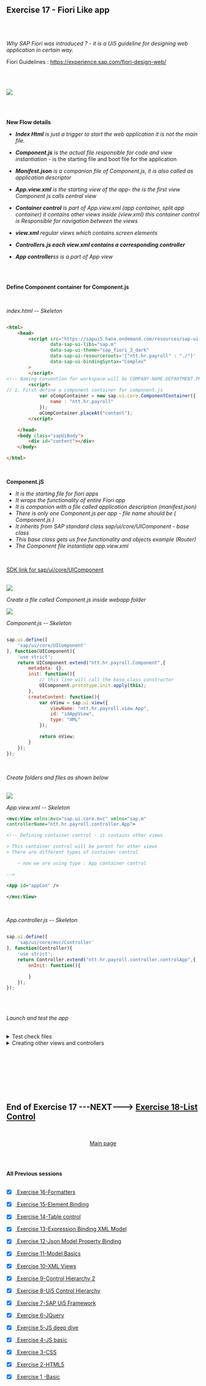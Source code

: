 ## Exercise 17 - Fiori Like app

</br></br>

*Why SAP Fiori was introduced ?  - it is a Ui5 guideline for designing web application in certain way.* 

Fiori Guidelines : https://experience.sap.com/fiori-design-web/ 

</br></br>

<img src="./files/Fiori_Guideline_archi.png" >


</br></br>


**New Flow details**


- *<b>Index Html</b> is just a trigger to start the web application it is not the main file.*

- *<b>Component.js</b> is the actual file responsible for code and view instantiation* - is the starting file and boot file for the application

- *<b>Manifest.json</b> is a companion file of Component.js, it is also called as application descriptor*

- *<b>App.view.xml</b> is the starting view of the app- the is the first view Component js calls central view*

- *<b>Container control</b> is part of App.view.xml (app container, split app container) it contains other views inside (view.xml)*
  *this container control is Responsible for navigation between the views*

- *<b>view.xml</b> regular views which contains screen elements*

- *<b>Controllers.js each view.xml contains a corresponding controller</b>*

- *<b>App controller</b>ss is a part of App view*

</br></br>

**Define Component container for Component.js**

</br>

*index.html* -- *Skeleton*

```html

<html>
    <head>
        <script src="https://sapui5.hana.ondemand.com/resources/sap-ui-core.js"
                data-sap-ui-libs="sap.m"
                data-sap-ui-theme="sap_fiori_3_dark"
                data-sap-ui-resourceroots='{"ntt.hr.payroll" : "./"}'
                data-sap-ui-bindingSyntax="Complex"
        >     
        </script>
<!-- Naming convention for workspace will be COMPANY-NAME.DEPARTMENT.PROJECT -->
        <script>
// 1. First define a component container for component.js  
            var oCompContainer = new sap.ui.core.ComponentContainer({
                name : "ntt.hr.payroll"
            });
            oCompContainer.placeAt("content");               
        </script>        

    </head>
    <body class="sapUiBody">
        <div id="content"></div>
    </body> 

</html>


```

</br>

**Component.jS**

- *It is the starting file for fiori apps*
- *It wraps the functionality of entire Fiori app*
- *It is companion with a file called application description (manifest.json)*
- *There is only one Component.js per app - file name should be ( Component.js )*
- *It inherits from SAP standard class sap/ui/core/UIComponent - base class*
- *This base class gets us free functionality and objects example (Router)*
- *The Component file instantiate app.view.xml*

</br>

[SDK link for sap/ui/core/UIComponent](https://sapui5.hana.ondemand.com/#/api/sap.ui.core.UIComponent%23methods/Summary)

</br>

<img src="./files/ssa.png" >

</br>

*Create a file called Component.js inside webapp folder*

<img src="./files/ui5e17-1.png" >

</br>

*Component.js* -- *Skeleton*

```js

sap.ui.define([
    'sap/ui/core/UIComponent'
], function(UIComponent){
    'use strict';
    return UIComponent.extend("ntt.hr.payroll.Component",{
        metadata: {},
        init: function(){
            // this line will call the base class constructor
            UIComponent.prototype.init.apply(this);
        },
        createContent: function(){
            var oView = sap.ui.view({
                viewName: "ntt.hr.payroll.view.App",
                id: "idAppView",
                type: "XML"
            });

            return oView;
        }
    });
});

```

</br>

*Create folders and files as shown below*

</br>

<img src="./files/ui5e17-2.png" >

</br>

*App.view.xml* -- *Skeleton*

```xml
<mvc:View xmlns:mvc="sap.ui.core.mvc" xmlns="sap.m" 
controllerName="ntt.hr.payroll.controller.App">

<!-- Defining container control - it contains other views 

> This container control will be parent for other views 
> There are different types of container control

    ~ now we are using type : App container control

-->

<App id="appCon" />

</mvc:View>

```

</br>

*App.controller.js* -- *Skeleton*

```js

sap.ui.define([
    'sap/ui/core/mvc/Controller'
], function(Controller){
    'use strict';
    return Controller.extend("ntt.hr.payroll.controller.controlApp",{
        onInit: function(){

        }
    });
});

```
</br></br>

*Launch and test the app*

</br>

<details>
<summary> Test check files </summary>
</br>
</br>
<img src="./files/ui5e17-3.png" >
</br>
<img src="./files/ui5e17-4.png" >
</br>
<img src="./files/ui5e17-5.png" >
</br>
<img src="./files/ui5e17-6.png" >
</br>
</br>
</details>

<details>
<summary> Creating other views and controllers</summary>
</br>
</br>
<img src="./files/ui5e17-7.png" >
</br>
</br>

*View1.view.xml*

```xml

<mvc:View xmlns:mvc="sap.ui.core.mvc" xmlns="sap.m" 
controllerName="ntt.hr.payroll.controller.View1">

<Button text="Go Next" icon="Sap-icon://arrow-right"
 press="onNExt" />

</mvc:View>

```

</br>

*View2.view.xml*

```xml

<mvc:View xmlns:mvc="sap.ui.core.mvc" xmlns="sap.m" 
controllerName="ntt.hr.payroll.controller.View2">

<Button text="Go Back" icon="Sap-icon://arrow-left"
 press="onBack" />

</mvc:View>

```

</br></br>
<img src="./files/ui5e17-8.png" >
</br></br>

*View1.controller.js*

```js

sap.ui.define([
    'sap/ui/core/mvc/Controller'
], function(Controller){
    'use strict';
    return Controller.extend("ntt.hr.payroll.controller.View1",{
        onInit: function(){

        },

        onNext: function(){
            
        }
        
    });
});

```

</br>

*View2.controller.js*

```js

sap.ui.define([
    'sap/ui/core/mvc/Controller'
], function(Controller){
    'use strict';
    return Controller.extend("ntt.hr.payroll.controller.View2",{
        onInit: function(){

        },

        onBack: function(){

        }
    });
});

```

</br>

*Component.js*

```js

sap.ui.define([
    'sap/ui/core/UIComponent'
], function(UIComponent){
    'use strict';
    return UIComponent.extend("ntt.hr.payroll.Component",{
        metadata: {},
        init: function(){
            // this line will call the base class constructor
            UIComponent.prototype.init.apply(this);
        },
        createContent: function(){
            var oView = sap.ui.view({
                viewName: "ntt.hr.payroll.view.App",
                id: "idAppView",
                type: "XML"
            });

            // Step 1 : Create View 1 object
            var oView1 = sap.ui.view({
                viewName: "ntt.hr.payroll.view.View1",
                id: "idView1",
                type: "XML"
            });

            // Step 2 : Create View 2 object
            var oView2 = sap.ui.view({
                viewName: "ntt.hr.payroll.view.View2",
                id: "idView2",
                type: "XML"
            });

            // Step 3 : Get the APP Container Control
            // this.getView().byId("idObject") -- We did this in previous session 
                                              // the same thing is referred differently 
            
            var oAppCon = oView.byId("appCon"); // appCon is from AppView - then we defined app container

            // Step 4 : Inject the View1 and View2 inside the container 
            oAppCon.addPage(oView1).addPage(oView2);
            return oView;
        }
    });
});

```

</br></br>

**Executed the app** ---- *See the hierarchy of the application in the DOM*

- *The reason for view 1 selection is by default first view takes the priority in display*

</br>
<img src="./files/ui5e17-9.png" >
</br>

</br></br>
</details>


</br></br>
</br></br>
</br></br>

## End of Exercise 17 ---NEXT---> <a href="https://github.com/Octavius-Dante/Arthelais/tree/main/ex_18"> Exercise 18-List Control</a>
</br>
<p align="center"> <a href="https://github.com/Octavius-Dante/Arthelais/tree/main"> Main page </a> </p>


</br></br>

**All Previous sessions**
</br></br>

<!-- - [x] <a href="https://github.com/Octavius-Dante/Arthelais/tree/main/ex_37"> Exercise 37-Deploy app to launchpad</a>
- [x] <a href="https://github.com/Octavius-Dante/Arthelais/tree/main/ex_36"> Exercise 36-WebIde and Git integration</a>
- [x] <a href="https://github.com/Octavius-Dante/Arthelais/tree/main/ex_35"> Exercise 35-POST, GET and DELETE from Fiori</a>
- [x] <a href="https://github.com/Octavius-Dante/Arthelais/tree/main/ex_34"> Exercise 34-GET and Connect</a>
- [x] <a href="https://github.com/Octavius-Dante/Arthelais/tree/main/ex_33"> Exercise 33-Fiori Project Connect Odata</a>
- [x] <a href="https://github.com/Octavius-Dante/Arthelais/tree/main/ex_32"> Exercise 32-Connectivity</a>
- [x] <a href="https://github.com/Octavius-Dante/Arthelais/tree/main/ex_31"> Exercise 31-Function Import and Images</a>
- [x] <a href="https://github.com/Octavius-Dante/Arthelais/tree/main/ex_30"> Exercise 30-implementing CRUD</a>
- [x] <a href="https://github.com/Octavius-Dante/Arthelais/tree/main/ex_29"> Exercise 29-Implementing GET</a>
- [x] <a href="https://github.com/Octavius-Dante/Arthelais/tree/main/ex_28"> Exercise 28-Create A Gateway Project</a>
- [x] <a href="https://github.com/Octavius-Dante/Arthelais/tree/main/ex_27"> Exercise 27-Odata GET</a>
- [x] <a href="https://github.com/Octavius-Dante/Arthelais/tree/main/ex_26"> Exercise 26-Fiori Deployments</a>
- [x] <a href="https://github.com/Octavius-Dante/Arthelais/tree/main/ex_25"> Exercise 25-Fragments Deep dive</a>
- [x] <a href="https://github.com/Octavius-Dante/Arthelais/tree/main/ex_24"> Exercise 24-Fragments</a>
- [x] <a href="https://github.com/Octavius-Dante/Arthelais/tree/main/ex_23"> Exercise 23-Icon Tab bar</a>
- [x] <a href="https://github.com/Octavius-Dante/Arthelais/tree/main/ex_22"> Exercise 22-Route matched Handlers</a>
- [x] <a href="https://github.com/Octavius-Dante/Arthelais/tree/main/ex_21"> Exercise 21-Router Basics</a>
- [x] <a href="https://github.com/Octavius-Dante/Arthelais/tree/main/ex_20"> Exercise 20-Filters on List mode</a>
- [x] <a href="https://github.com/Octavius-Dante/Arthelais/tree/main/ex_19"> Exercise 19-Manifest JSON</a>
- [x] <a href="https://github.com/Octavius-Dante/Arthelais/tree/main/ex_18"> Exercise 18-List Control</a>
- [x] <a href="https://github.com/Octavius-Dante/Arthelais/tree/main/ex_17"> Exercise 17-Fiori Lite app</a> -->
- [x] <a href="https://github.com/Octavius-Dante/Arthelais/tree/main/ex_16"> Exercise 16-Formatters </a>
- [x] <a href="https://github.com/Octavius-Dante/Arthelais/tree/main/ex_15"> Exercise 15-Element Binding</a>
- [x] <a href="https://github.com/Octavius-Dante/Arthelais/tree/main/ex_14"> Exercise 14-Table control</a>
- [x] <a href="https://github.com/Octavius-Dante/Arthelais/tree/main/ex_13"> Exercise 13-Expression Binding XML Model</a>
- [x] <a href="https://github.com/Octavius-Dante/Arthelais/tree/main/ex_12"> Exercise 12-Json Model Property Binding</a>
- [x] <a href="https://github.com/Octavius-Dante/Arthelais/tree/main/ex_11"> Exercise 11-Model Basics </a>
- [x] <a href="https://github.com/Octavius-Dante/Arthelais/tree/main/ex_10"> Exercise 10-XML Views </a>
- [x] <a href="https://github.com/Octavius-Dante/Arthelais/tree/main/ex_9"> Exercise 9-Control Hierarchy 2</a>
- [x] <a href="https://github.com/Octavius-Dante/Arthelais/tree/main/ex_8"> Exercise 8-Ui5 Control Hierarchy </a>
- [x] <a href="https://github.com/Octavius-Dante/Arthelais/tree/main/ex_7"> Exercise 7-SAP Ui5 Framework </a>
- [x] <a href="https://github.com/Octavius-Dante/Arthelais/tree/main/ex_6"> Exercise 6-JQuery </a>
- [x] <a href="https://github.com/Octavius-Dante/Arthelais/tree/main/ex_5"> Exercise 5-JS deep dive </a>
- [x] <a href="https://github.com/Octavius-Dante/Arthelais/tree/main/ex_4"> Exercise 4-JS basic </a>
- [x] <a href="https://github.com/Octavius-Dante/Arthelais/tree/main/ex_3"> Exercise 3-CSS </a>
- [x] <a href="https://github.com/Octavius-Dante/Arthelais/tree/main/ex_2"> Exercise 2-HTML5</a>
- [x] <a href="https://github.com/Octavius-Dante/Arthelais/tree/main/ex_1"> Exercise 1 -Basic </a>


<!--

<details>
<summary> <b> ALL CODE CHANGES - TODAY SESSION </b> </summary>
</br>
</br>

</br>
</br>
<img src="./files/capmd12-96a.png" >
</br>
</br>
</details>

-->